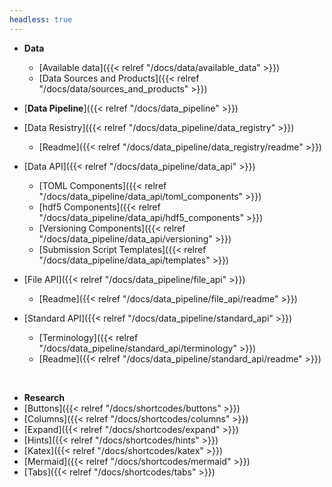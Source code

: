 ```yaml
---
headless: true
---
```


- **Data**
  - [Available data]({{< relref "/docs/data/available_data" >}})
  - [Data Sources and Products]({{< relref "/docs/data/sources_and_products" >}})

- [**Data Pipeline**]({{< relref "/docs/data_pipeline" >}})
- [Data Resistry]({{< relref "/docs/data_pipeline/data_registry" >}})
  - [Readme]({{< relref "/docs/data_pipeline/data_registry/readme" >}})
- [Data API]({{< relref "/docs/data_pipeline/data_api" >}})
  - [TOML Components]({{< relref "/docs/data_pipeline/data_api/toml_components" >}})
  - [hdf5 Components]({{< relref "/docs/data_pipeline/data_api/hdf5_components" >}})
  - [Versioning Components]({{< relref "/docs/data_pipeline/data_api/versioning" >}})
  - [Submission Script Templates]({{< relref "/docs/data_pipeline/data_api/templates" >}})
- [File API]({{< relref "/docs/data_pipeline/file_api" >}})
  - [Readme]({{< relref "/docs/data_pipeline/file_api/readme" >}})
- [Standard API]({{< relref "/docs/data_pipeline/standard_api" >}})
  - [Terminology]({{< relref "/docs/data_pipeline/standard_api/terminology" >}})
  - [Readme]({{< relref "/docs/data_pipeline/standard_api/readme" >}})
<br />

- **Research**
- [Buttons]({{< relref "/docs/shortcodes/buttons" >}})
- [Columns]({{< relref "/docs/shortcodes/columns" >}})
- [Expand]({{< relref "/docs/shortcodes/expand" >}})
- [Hints]({{< relref "/docs/shortcodes/hints" >}})
- [Katex]({{< relref "/docs/shortcodes/katex" >}})
- [Mermaid]({{< relref "/docs/shortcodes/mermaid" >}})
- [Tabs]({{< relref "/docs/shortcodes/tabs" >}})
<br />

